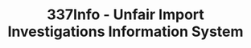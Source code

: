 ---
layout: default
bigquery: https://console.cloud.google.com/bigquery?p=patents-public-data&d=usitc_investigations&page=dataset&project=sheets-management-319211
citation: US International Trade Commission 337Info Unfair Import Investigations Information
  System
contributors: US International Trade Comission
cost: None
description: US International Trade Commission 337Info Unfair Import Investigations
  Information System contains data on investigations done under Section 337. Section
  337 declares the infringement of certain statutory intellectual property rights
  and other forms of unfair competition in import trade to be unlawful practices.
  Most Section 337 investigations involve allegations of patent or registered trademark
  infringement.
documentation: FAQ and tutorial available on the site
last_edit: 04/05/2022, 20:46:05
location: https://pubapps2.usitc.gov/337external/
maintained_by: US International Trade Comission
schema_fields:
- investigationTermDate
- currentActiveALJ
- endDateMarkmanHearing
- finalIdOnViolationIssue
- scheduledStartDateEvidHear
- cafcAppeals
- teoIdDueDate
- investigationType
- reportingRequirements
- invUnfairAct
- dateComplaintFiled
- finalDetNoViolation
- teoIdIssueDate
- actualStartDateEvidHear
- finalIdOnViolationDue
- ouiiParticipation
- trademarkNumbers
- htsNumbers
- scheduledEndDateEvidHear
- targetDate
- teoProceedingInvolved
- copyrightNumbers
- currentStatus
- startDateMarkmanHearing
- aljAssigned
- actualEndDateEvidHear
- internalRemand
- complainant
- respondent
- lastUpdated
- finalDetViolation
- patentNumber
- id
- teoReliefGranted
- publication_number
- investigationNo
- title
- dateCreated
- dateOfPublicationFrNotice
- gcAttorney
- markmanHearing
- docketNo
- issueDateOtherNonFinal
- ouiiAttorney
- patentNumbers
shortname: unfair_import_investigations
tags:
- import
- legal
- trade
timeframe: 2008-2021 (prior to 2008 downloadable as a JSON file)
title: 337Info - Unfair Import Investigations Information System
uuid: 2721f5ec-e599-4890-9265-9706719fc71e
---